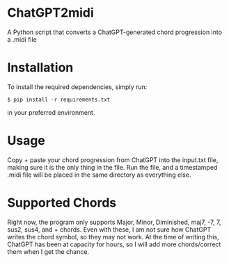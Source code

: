 # ChatGPT2midi  
A Python script that converts a ChatGPT-generated chord progression into a .midi file

# Installation
To install the required dependencies, simply run:

    $ pip install -r requirements.txt  

in your preferred environment.

# Usage
Copy + paste your chord progression from ChatGPT into the input.txt file, making sure it is the only thing in the file.
Run the file, and a timestamped .midi file will be placed in the same directory as everything else.

# Supported Chords
Right now, the program only supports Major, Minor, Diminished, maj7, -7, 7, sus2, sus4, and + chords. Even with these,
I am not sure how ChatGPT writes the chord symbol, so they may not work. At the time of writing this, ChatGPT has been 
at capacity for hours, so I will add more chords/correct them when I get the chance.